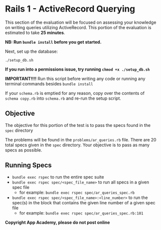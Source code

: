 # Rails 1 - ActiveRecord Querying

This section of the evaluation will be focused on assessing your knowledge on
writing queries utilizing ActiveRecord. This portion of the evaluation is
estimated to take **25 minutes**.

**NB: Run `bundle install` before you get started.**

Next, set up the database:

    ./setup_db.sh

**If you run into a permissions issue, try running `chmod +x ./setup_db.sh`**

**IMPORTANT!!!!**
Run this script before writing any code or running any terminal commands besides
`bundle install`

If your `schema.rb` is emptied for any reason, copy over the contents of 
`schema copy.rb` into `schema.rb` and re-run the setup script. 

## Objective

The objective for this portion of the test is to pass the specs found in 
the `spec` directory

The problems will be found in the `problems/ar_queries.rb` file. There are 
20 total specs given in the `spec` directory. Your objective is to pass as 
many specs as possible.

## Running Specs

- `bundle exec rspec` to run the entire spec suite
- `bundle exec rspec spec/<spec_file_name>` to run all specs in a given spec
  file
  - for example: `bundle exec rspec spec/ar_queries_spec.rb`
- `bundle exec rspec spec/<spec_file_name>:<line_number>` to run the spec(s) in
  the block that contains the given line number of a given spec file
  - for example: `bundle exec rspec spec/ar_queries_spec.rb:101`

**Copyright App Academy, please do not post online**